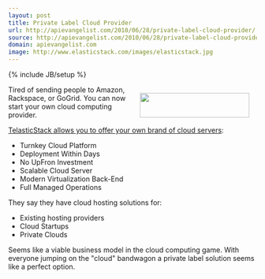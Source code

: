 ```yaml
---
layout: post
title: Private Label Cloud Provider
url: http://apievangelist.com/2010/06/28/private-label-cloud-provider/
source: http://apievangelist.com/2010/06/28/private-label-cloud-provider/
domain: apievangelist.com
image: http://www.elasticstack.com/images/elasticstack.jpg
---
```

{% include JB/setup %}<p><img class="alignnone" style="padding: 15px;" title="Elastic Stack" src="http://www.elasticstack.com/images/elasticstack.jpg" alt="" width="222" height="50" align="right" />Tired of sending people to Amazon, Rackspace, or GoGrid. You can now start your own cloud computing provider.<p></p>
<a href="http://www.elasticstack.com/" target="_blank">TelasticStack allows you to offer your own brand of cloud servers</a>:
<ul class="mainlist">
	<li>Turnkey Cloud Platform</li>
	<li>Deployment Within Days</li>
	<li>No UpFron Investment</li>
	<li>Scalable Cloud Server</li>
	<li>Modern Virtualization Back-End</li>
	<li>Full Managed Operations</li>
</ul>
They say they have cloud hosting solutions for:
<ul class="mainlist">
	<li>Existing hosting providers</li>
	<li>Cloud Startups</li>
	<li>Private Clouds</li>
</ul>
Seems like a viable business model in the cloud computing game. With everyone jumping on the "cloud" bandwagon a private label solution seems like a perfect option.</p>
